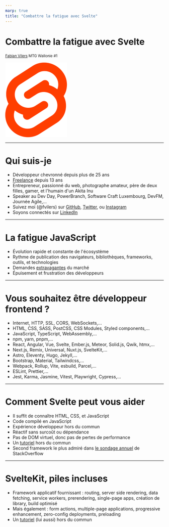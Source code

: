 ```yaml
---
marp: true
title: "Combattre la fatigue avec Svelte"
---
```


<style>
  :root {
    --color-accent-fg: #ed5422;
    --color-canvas-default: #212121;
    --color-fg-default: #fff;
    --color-fg-muted: #999;
    --h1-color: var(--color-fg-default);
    --heading-strong-color: var(--color-accent-fg);
  }
</style>

# Combattre la fatigue avec <strong>Svelte</strong>

<small>[Fabian Vilers](https://github.com/fvilers)
MTG Wallonie #1</small>

![bg right](./img/Svelte_Logo.svg)

---

# Qui suis-je

- Développeur chevronné depuis plus de 25 ans
- [Freelance](https://www.dev-one.com/) depuis 13 ans
- Entrepreneur, passionné du web, photographe amateur, père de deux filles, gamer, et l'humain d'un Akita Inu
- Speaker au Dev Day, PowerBranch, Software Craft Luxembourg, DevFM, Journée Agile,...
- Suivez moi (@fvilers) sur [GitHub](https://github.com/fvilers), [Twitter](https://twitter.com/fvilers), ou [Instagram](https://www.instagram.com/fvilers)
- Soyons connectés sur [LinkedIn](https://www.linkedin.com/in/fvilers)

---

# La fatigue JavaScript

- Évolution rapide et constante de l'écosystème
- Rythme de publication des navigateurs, bibliothèques, frameworks, outils, et technologies
- Demandes [extravagantes](https://twitter.com/tiangolo/status/1281946592459853830?lang=en) du marché
- Épuisement et frustration des développeurs

---

# Vous souhaitez être développeur frontend ?

* Internet, HTTP, SSL, CORS, WebSockets,...
* HTML, CSS, SASS, PostCSS, CSS Modules, Styled components,...
* JavaScript, TypeScript, WebAssembly,...
* npm, yarn, pnpm,...
* React, Angular, Vue, Svelte, Ember.js, Meteor, Solid.js, Qwik, htmx,...
* Next.js, Remix, Universal, Nuxt.js, SvelteKit,...
* Astro, Eleventy, Hugo, Jekyll,...
* Bootstrap, Material, Tailwindcss,...
* Webpack, Rollup, Vite, esbuild, Parcel,...
* ESLint, Prettier,...
* Jest, Karma, Jasmine, Vitest, Playwright, Cypress,...

---

# Comment Svelte peut vous aider

- Il suffit de connaître HTML, CSS, et JavaScript
- Code compilé en JavaScript
- Expérience développeur hors du commun
- Réactif sans surcoût ou dépendance
- Pas de DOM virtuel, donc pas de pertes de performance
- Un [tutoriel](https://learn.svelte.dev/tutorial/welcome-to-svelte) hors du commun
- Second framework le plus admiré dans [le sondage annuel]((https://survey.stackoverflow.co/2023/#section-admired-and-desired-web-frameworks-and-technologies)) de StackOverflow

---

# SvelteKit, piles incluses

- Framework applicatif fournissant : routing, server side rendering, data fetching, service workers, prerendering, single-page apps, création de library, build optimisé
- Mais également : form actions, multiple-page applications, progressive enhancement, zero-config deployments, preloading
- Un [tutoriel](https://learn.svelte.dev/tutorial/introducing-sveltekit) (lui aussi) hors du commun
